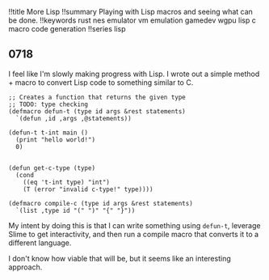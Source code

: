 !!title More Lisp
!!summary Playing with Lisp macros and seeing what can be done.
!!keywords rust nes emulator vm emulation gamedev wgpu  lisp c macro code generation
!!series lisp

## 0718

I feel like I'm slowly making progress with Lisp. I wrote out a simple method + macro to convert Lisp code to something similar to C.

```
;; Creates a function that returns the given type
;; TODO: type checking
(defmacro defun-t (type id args &rest statements)
  `(defun ,id ,args ,@statements))

(defun-t t-int main ()
  (print "hello world!")
  0)


(defun get-c-type (type)
  (cond
    ((eq 't-int type) "int")
    (T (error "invalid c-type!" type))))

(defmacro compile-c (type id args &rest statements)
  `(list ,type id "(" ")" "{" "}"))
```

My intent by doing this is that I can write something using `defun-t`, leverage Slime to get interactivity, and then run a compile macro that converts it to a different language.

I don't know how viable that will be, but it seems like an interesting approach.